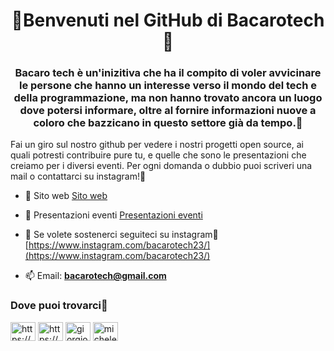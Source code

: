 <h1 align="center">🍷Benvenuti nel GitHub di Bacarotech🍷</h1>
<h3 align="center">Bacaro tech è un'inizitiva che ha il compito di voler avvicinare le persone che hanno un interesse verso il mondo del tech e della programmazione, ma non hanno trovato ancora un luogo dove potersi informare, oltre al fornire informazioni nuove a coloro che bazzicano in questo settore già da tempo.🍷</h3>

<p>Fai un giro sul nostro github per vedere i nostri progetti open source, ai quali potresti contribuire pure tu, e quelle che sono le presentazioni che creiamo per i diversi eventi. Per ogni domanda o dubbio puoi scriveri una mail o contattarci su instagram!🍷</p>

- 🔭 Sito web [Sito web](https://bacarotech.it/)

- 👯 Presentazioni eventi [Presentazioni eventi](https://github.com/BacaroTech/Presentazioni-Eventi)

- 📝 Se volete sostenerci seguiteci su instagram🍷[https://www.instagram.com/bacarotech23/](https://www.instagram.com/bacarotech23/)

- 📫 Email: **bacarotech@gmail.com**

<h3 align="left">Dove puoi trovarci🍷</h3>
<p align="left">
<a href="https://bacarotech.github.io/" target="blank"><img align="center" src="https://raw.githubusercontent.com/rahuldkjain/github-profile-readme-generator/master/src/images/icons/Social/devto.svg" alt="https://bacarotech.github.io/" height="30" width="40" /></a>
<a href="www.instagram.com/bacarotech23/" target="blank"><img align="center" src="https://raw.githubusercontent.com/rahuldkjain/github-profile-readme-generator/master/src/images/icons/Social/instagram.svg" alt="https://www.instagram.com/bacarotech23/" height="30" width="40" /></a>
<a href="https://linkedin.com/in/giorgio-basile-382430170" target="blank"><img align="center" src="https://raw.githubusercontent.com/rahuldkjain/github-profile-readme-generator/master/src/images/icons/Social/linked-in-alt.svg" alt="giorgio-basile-382430170" height="30" width="40" /></a>
<a href="https://linkedin.com/in/michele-scarpa-90-arco" target="blank"><img align="center" src="https://raw.githubusercontent.com/rahuldkjain/github-profile-readme-generator/master/src/images/icons/Social/linked-in-alt.svg" alt="michele-scarpa-90-arco" height="30" width="40" /></a>
</p>
